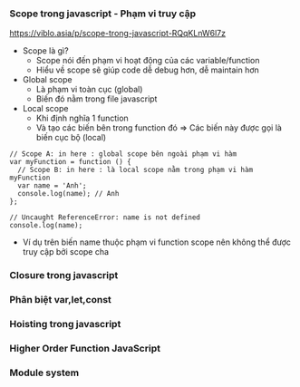 ### Scope trong javascript - Phạm vi truy cập
https://viblo.asia/p/scope-trong-javascript-RQqKLnW6l7z
- Scope là gì?
    + Scope nói đến phạm vi hoạt động của các variable/function
    + Hiểu về scope sẽ giúp code dễ debug hơn, dễ maintain hơn
- Global scope
    + Là phạm vi toàn cục (global)
    + Biến đó nằm trong file javascript
- Local scope
    + Khi định nghĩa 1 function
    + Và tạo các biến bên trong function đó => Các biến này được gọi là biến cục bộ (local)
    
```angular2svg
// Scope A: in here : global scope bên ngoài phạm vi hàm
var myFunction = function () {
  // Scope B: in here : là local scope nằm trong phạm vi hàm myFunction
  var name = 'Anh';
  console.log(name); // Anh
};

// Uncaught ReferenceError: name is not defined
console.log(name);
```
+ Ví dụ trên biến name thuộc phạm vi function scope nên không thể được truy cập bởi scope cha

### Closure trong javascript
### Phân biệt var,let,const
### Hoisting trong javascript
### Higher Order Function JavaScript
### Module system